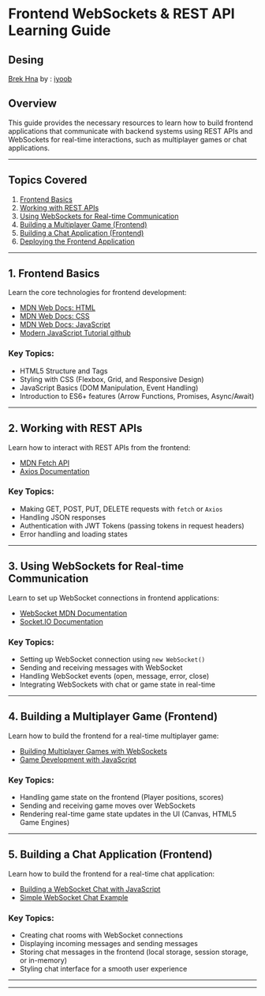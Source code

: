 # Frontend WebSockets & REST API Learning Guide

## Desing

 [Brek Hna](https://www.figma.com/proto/YOpfRbVnNERYKha1bNQ7en/Untitled?node-id=179-615&t=ONEIPJuMVX8MfBbL-1&starting-point-node-id=179%3A615) by : [iyoob](https://github.com/Alyoub)

## Overview

This guide provides the necessary resources to learn how to build frontend applications that communicate with backend systems using REST APIs and WebSockets for real-time interactions, such as multiplayer games or chat applications.

---

## Topics Covered

1. [Frontend Basics](#1-frontend-basics)
2. [Working with REST APIs](#2-working-with-rest-apis)
3. [Using WebSockets for Real-time Communication](#3-using-websockets-for-real-time-communication)
4. [Building a Multiplayer Game (Frontend)](#4-building-a-multiplayer-game-frontend)
5. [Building a Chat Application (Frontend)](#5-building-a-chat-application-frontend)
6. [Deploying the Frontend Application](#6-deploying-the-frontend-application)

---

## 1. Frontend Basics

Learn the core technologies for frontend development:

- [MDN Web Docs: HTML](https://developer.mozilla.org/en-US/docs/Web/HTML)
- [MDN Web Docs: CSS](https://developer.mozilla.org/en-US/docs/Web/CSS)
- [MDN Web Docs: JavaScript](https://developer.mozilla.org/en-US/docs/Web/JavaScript)
- [Modern JavaScript Tutorial github](https://github.com/javascript-tutorial/en.javascript.info)

### Key Topics:

- HTML5 Structure and Tags
- Styling with CSS (Flexbox, Grid, and Responsive Design)
- JavaScript Basics (DOM Manipulation, Event Handling)
- Introduction to ES6+ features (Arrow Functions, Promises, Async/Await)

---

## 2. Working with REST APIs

Learn how to interact with REST APIs from the frontend:

- [MDN Fetch API](https://developer.mozilla.org/en-US/docs/Web/API/Fetch_API)
- [Axios Documentation](https://axios-http.com/docs/intro)

### Key Topics:

- Making GET, POST, PUT, DELETE requests with `fetch` or `Axios`
- Handling JSON responses
- Authentication with JWT Tokens (passing tokens in request headers)
- Error handling and loading states

---

## 3. Using WebSockets for Real-time Communication

Learn to set up WebSocket connections in frontend applications:

- [WebSocket MDN Documentation](https://developer.mozilla.org/en-US/docs/Web/API/WebSocket)
- [Socket.IO Documentation](https://socket.io/docs/)

### Key Topics:

- Setting up WebSocket connection using `new WebSocket()`
- Sending and receiving messages with WebSocket
- Handling WebSocket events (open, message, error, close)
- Integrating WebSockets with chat or game state in real-time

---

## 4. Building a Multiplayer Game (Frontend)

Learn how to build the frontend for a real-time multiplayer game:

- [Building Multiplayer Games with WebSockets](https://developer.mozilla.org/en-US/docs/Web/API/WebSockets_API)
- [Game Development with JavaScript](https://developer.mozilla.org/en-US/docs/Games/Tutorials/2D_Breakout_game_pure_JavaScript)

### Key Topics:

- Handling game state on the frontend (Player positions, scores)
- Sending and receiving game moves over WebSockets
- Rendering real-time game state updates in the UI (Canvas, HTML5 Game Engines)

---

## 5. Building a Chat Application (Frontend)

Learn how to build the frontend for a real-time chat application:

- [Building a WebSocket Chat with JavaScript](https://developer.mozilla.org/en-US/docs/Web/API/WebSockets_API/Writing_a_websocket_server)
- [Simple WebSocket Chat Example](https://www.tutorialspoint.com/websockets/websockets_simple_chat.htm)

### Key Topics:

- Creating chat rooms with WebSocket connections
- Displaying incoming messages and sending messages
- Storing chat messages in the frontend (local storage, session storage, or in-memory)
- Styling chat interface for a smooth user experience

---

---
